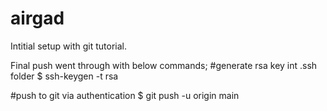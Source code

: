 # airgad
Intitial setup with git tutorial.

Final push went through with below commands;
#generate rsa key int .ssh folder
$ ssh-keygen -t rsa

#push to git via authentication
$ git push -u origin main
